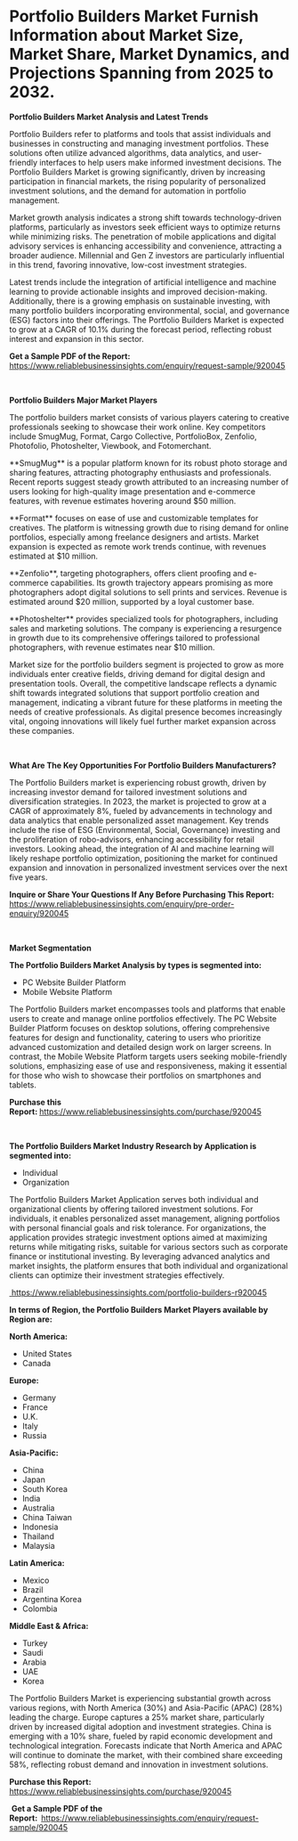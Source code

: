 <p><h1>Portfolio Builders Market Furnish Information about Market Size, Market Share, Market Dynamics, and Projections Spanning from 2025 to 2032.</h1></p><p><strong>Portfolio Builders Market Analysis and Latest Trends</strong></p>
<p><p>Portfolio Builders refer to platforms and tools that assist individuals and businesses in constructing and managing investment portfolios. These solutions often utilize advanced algorithms, data analytics, and user-friendly interfaces to help users make informed investment decisions. The Portfolio Builders Market is growing significantly, driven by increasing participation in financial markets, the rising popularity of personalized investment solutions, and the demand for automation in portfolio management.</p><p>Market growth analysis indicates a strong shift towards technology-driven platforms, particularly as investors seek efficient ways to optimize returns while minimizing risks. The penetration of mobile applications and digital advisory services is enhancing accessibility and convenience, attracting a broader audience. Millennial and Gen Z investors are particularly influential in this trend, favoring innovative, low-cost investment strategies.</p><p>Latest trends include the integration of artificial intelligence and machine learning to provide actionable insights and improved decision-making. Additionally, there is a growing emphasis on sustainable investing, with many portfolio builders incorporating environmental, social, and governance (ESG) factors into their offerings. The Portfolio Builders Market is expected to grow at a CAGR of 10.1% during the forecast period, reflecting robust interest and expansion in this sector.</p></p>
<p><strong>Get a Sample PDF of the Report:&nbsp;</strong> <a href="https://www.reliablebusinessinsights.com/enquiry/request-sample/920045?utm_campaign=2821&utm_medium=2&utm_source=Github&utm_content=ia&utm_term=17042025&utm_id=portfolio-builders">https://www.reliablebusinessinsights.com/enquiry/request-sample/920045</a></p>
<p>&nbsp;</p>
<p><strong>Portfolio Builders Major Market Players</strong></p>
<p><p>The portfolio builders market consists of various players catering to creative professionals seeking to showcase their work online. Key competitors include SmugMug, Format, Cargo Collective, PortfolioBox, Zenfolio, Photofolio, Photoshelter, Viewbook, and Fotomerchant.</p><p>**SmugMug** is a popular platform known for its robust photo storage and sharing features, attracting photography enthusiasts and professionals. Recent reports suggest steady growth attributed to an increasing number of users looking for high-quality image presentation and e-commerce features, with revenue estimates hovering around $50 million.</p><p>**Format** focuses on ease of use and customizable templates for creatives. The platform is witnessing growth due to rising demand for online portfolios, especially among freelance designers and artists. Market expansion is expected as remote work trends continue, with revenues estimated at $10 million.</p><p>**Zenfolio**, targeting photographers, offers client proofing and e-commerce capabilities. Its growth trajectory appears promising as more photographers adopt digital solutions to sell prints and services. Revenue is estimated around $20 million, supported by a loyal customer base.</p><p>**Photoshelter** provides specialized tools for photographers, including sales and marketing solutions. The company is experiencing a resurgence in growth due to its comprehensive offerings tailored to professional photographers, with revenue estimates near $10 million.</p><p>Market size for the portfolio builders segment is projected to grow as more individuals enter creative fields, driving demand for digital design and presentation tools. Overall, the competitive landscape reflects a dynamic shift towards integrated solutions that support portfolio creation and management, indicating a vibrant future for these platforms in meeting the needs of creative professionals. As digital presence becomes increasingly vital, ongoing innovations will likely fuel further market expansion across these companies.</p></p>
<p>&nbsp;</p>
<p><strong>What Are The Key Opportunities For Portfolio Builders Manufacturers?</strong></p>
<p><p>The Portfolio Builders market is experiencing robust growth, driven by increasing investor demand for tailored investment solutions and diversification strategies. In 2023, the market is projected to grow at a CAGR of approximately 8%, fueled by advancements in technology and data analytics that enable personalized asset management. Key trends include the rise of ESG (Environmental, Social, Governance) investing and the proliferation of robo-advisors, enhancing accessibility for retail investors. Looking ahead, the integration of AI and machine learning will likely reshape portfolio optimization, positioning the market for continued expansion and innovation in personalized investment services over the next five years.</p></p>
<p><strong>Inquire or Share Your Questions If Any Before Purchasing This Report:</strong> <a href="https://www.reliablebusinessinsights.com/enquiry/pre-order-enquiry/920045?utm_campaign=2821&utm_medium=2&utm_source=Github&utm_content=ia&utm_term=17042025&utm_id=portfolio-builders">https://www.reliablebusinessinsights.com/enquiry/pre-order-enquiry/920045</a></p>
<p>&nbsp;</p>
<p><strong>Market Segmentation</strong></p>
<p><strong>The Portfolio Builders Market Analysis by types is segmented into:</strong></p>
<p><ul><li>PC Website Builder Platform</li><li>Mobile Website Platform</li></ul></p>
<p><p>The Portfolio Builders market encompasses tools and platforms that enable users to create and manage online portfolios effectively. The PC Website Builder Platform focuses on desktop solutions, offering comprehensive features for design and functionality, catering to users who prioritize advanced customization and detailed design work on larger screens. In contrast, the Mobile Website Platform targets users seeking mobile-friendly solutions, emphasizing ease of use and responsiveness, making it essential for those who wish to showcase their portfolios on smartphones and tablets.</p></p>
<p><strong>Purchase this Report:&nbsp;</strong><a href="https://www.reliablebusinessinsights.com/purchase/920045?utm_campaign=2821&utm_medium=2&utm_source=Github&utm_content=ia&utm_term=17042025&utm_id=portfolio-builders">https://www.reliablebusinessinsights.com/purchase/920045</a></p>
<p>&nbsp;</p>
<p><strong>The Portfolio Builders Market Industry Research by Application is segmented into:</strong></p>
<p><ul><li>Individual</li><li>Organization</li></ul></p>
<p><p>The Portfolio Builders Market Application serves both individual and organizational clients by offering tailored investment solutions. For individuals, it enables personalized asset management, aligning portfolios with personal financial goals and risk tolerance. For organizations, the application provides strategic investment options aimed at maximizing returns while mitigating risks, suitable for various sectors such as corporate finance or institutional investing. By leveraging advanced analytics and market insights, the platform ensures that both individual and organizational clients can optimize their investment strategies effectively.</p></p>
<p><a href="https://www.reliablebusinessinsights.com/portfolio-builders-r920045?utm_campaign=2821&utm_medium=2&utm_source=Github&utm_content=ia&utm_term=17042025&utm_id=portfolio-builders">&nbsp;https://www.reliablebusinessinsights.com/portfolio-builders-r920045</a></p>
<p><strong>In terms of Region, the Portfolio Builders Market Players available by Region are:</strong></p>
<p>
    <p> <strong> North America: </strong>
        <ul>
            <li>United States</li>
            <li>Canada</li>
        </ul>
        </p> 
    <p> <strong> Europe: </strong>
        <ul>
            <li>Germany</li>
            <li>France</li>
            <li>U.K.</li>
            <li>Italy</li>
            <li>Russia</li>
        </ul>
        </p> 
    <p> <strong> Asia-Pacific: </strong>
        <ul>
            <li>China</li>
            <li>Japan</li>
            <li>South Korea</li>
            <li>India</li>
            <li>Australia</li>
            <li>China Taiwan</li>
            <li>Indonesia</li>
            <li>Thailand</li>
            <li>Malaysia</li>
        </ul>
        </p> 
    <p> <strong> Latin America: </strong>
        <ul>
            <li>Mexico</li>
            <li>Brazil</li>
            <li>Argentina Korea</li>
            <li>Colombia</li>
        </ul>
        </p> 
    <p> <strong> Middle East & Africa: </strong>
        <ul>
            <li>Turkey</li>
            <li>Saudi</li>
            <li>Arabia</li>
            <li>UAE</li>
            <li>Korea</li>
        </ul>
    </p>
    </p>
<p><p>The Portfolio Builders Market is experiencing substantial growth across various regions, with North America (30%) and Asia-Pacific (APAC) (28%) leading the charge. Europe captures a 25% market share, particularly driven by increased digital adoption and investment strategies. China is emerging with a 10% share, fueled by rapid economic development and technological integration. Forecasts indicate that North America and APAC will continue to dominate the market, with their combined share exceeding 58%, reflecting robust demand and innovation in investment solutions.</p></p>
<p><strong>Purchase this Report: </strong><a href="https://www.reliablebusinessinsights.com/purchase/920045?utm_campaign=2821&utm_medium=2&utm_source=Github&utm_content=ia&utm_term=17042025&utm_id=portfolio-builders">https://www.reliablebusinessinsights.com/purchase/920045</a></p>
<p>&nbsp;<strong>Get a Sample PDF of the Report:&nbsp;&nbsp;</strong><a href="https://www.reliablebusinessinsights.com/enquiry/request-sample/920045?utm_campaign=2821&utm_medium=2&utm_source=Github&utm_content=ia&utm_term=17042025&utm_id=portfolio-builders">https://www.reliablebusinessinsights.com/enquiry/request-sample/920045</a></p>
<p><strong></strong></p>
<p><p></p><p></p><p></p></p>